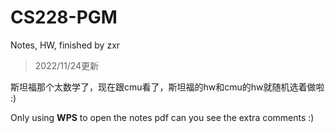 # CS228-PGM
Notes, HW, finished by zxr

> 2022/11/24更新

斯坦福那个太数学了，现在跟cmu看了，斯坦福的hw和cmu的hw就随机选着做啦 :)

Only using **WPS** to open the notes pdf can you see the extra comments :)
